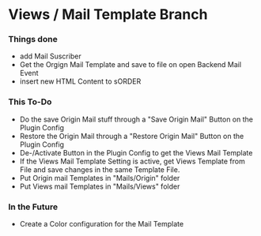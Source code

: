 # Views / Mail Template Branch

### Things done

- add Mail Suscriber
- Get the Orgign Mail Template and save to file on open Backend Mail Event
- insert new HTML Content to sORDER

### This To-Do

- Do the save Origin Mail stuff through a "Save Origin Mail" Button on the Plugin Config
- Restore the Origin Mail through a "Restore Origin Mail" Button on the Plugin Config
- De-/Activate Button in the Plugin Config to get the Views Mail Template
- If the Views Mail Template Setting is active, get Views Template from File and save changes in the same Template File. 
- Put Origin mail Templates in "Mails/Origin" folder
- Put Views mail Templates in "Mails/Views" folder

### In the Future

- Create a Color configuration for the Mail Template